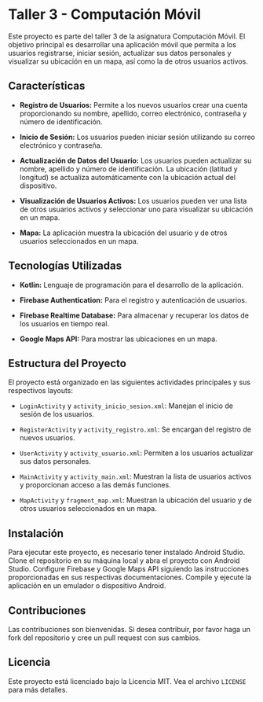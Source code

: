 # Taller 3 - Computación Móvil

Este proyecto es parte del taller 3 de la asignatura Computación Móvil. El objetivo principal es desarrollar una aplicación móvil que permita a los usuarios registrarse, iniciar sesión, actualizar sus datos personales y visualizar su ubicación en un mapa, así como la de otros usuarios activos.

## Características

- **Registro de Usuarios:** Permite a los nuevos usuarios crear una cuenta proporcionando su nombre, apellido, correo electrónico, contraseña y número de identificación.

- **Inicio de Sesión:** Los usuarios pueden iniciar sesión utilizando su correo electrónico y contraseña.

- **Actualización de Datos del Usuario:** Los usuarios pueden actualizar su nombre, apellido y número de identificación. La ubicación (latitud y longitud) se actualiza automáticamente con la ubicación actual del dispositivo.

- **Visualización de Usuarios Activos:** Los usuarios pueden ver una lista de otros usuarios activos y seleccionar uno para visualizar su ubicación en un mapa.

- **Mapa:** La aplicación muestra la ubicación del usuario y de otros usuarios seleccionados en un mapa.

## Tecnologías Utilizadas

- **Kotlin:** Lenguaje de programación para el desarrollo de la aplicación.

- **Firebase Authentication:** Para el registro y autenticación de usuarios.

- **Firebase Realtime Database:** Para almacenar y recuperar los datos de los usuarios en tiempo real.

- **Google Maps API:** Para mostrar las ubicaciones en un mapa.

## Estructura del Proyecto

El proyecto está organizado en las siguientes actividades principales y sus respectivos layouts:

- `LoginActivity` y `activity_inicio_sesion.xml`: Manejan el inicio de sesión de los usuarios.

- `RegisterActivity` y `activity_registro.xml`: Se encargan del registro de nuevos usuarios.

- `UserActivity` y `activity_usuario.xml`: Permiten a los usuarios actualizar sus datos personales.

- `MainActivity` y `activity_main.xml`: Muestran la lista de usuarios activos y proporcionan acceso a las demás funciones.

- `MapActivity` y `fragment_map.xml`: Muestran la ubicación del usuario y de otros usuarios seleccionados en un mapa.

## Instalación

Para ejecutar este proyecto, es necesario tener instalado Android Studio. Clone el repositorio en su máquina local y abra el proyecto con Android Studio. Configure Firebase y Google Maps API siguiendo las instrucciones proporcionadas en sus respectivas documentaciones. Compile y ejecute la aplicación en un emulador o dispositivo Android.

## Contribuciones

Las contribuciones son bienvenidas. Si desea contribuir, por favor haga un fork del repositorio y cree un pull request con sus cambios.

## Licencia

Este proyecto está licenciado bajo la Licencia MIT. Vea el archivo `LICENSE` para más detalles.
